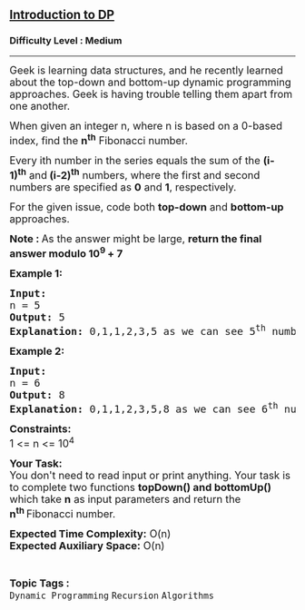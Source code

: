 <h2><a href="https://www.geeksforgeeks.org/problems/introduction-to-dp/1?utm_source=youtube&utm_medium=collab_striver_ytdescription&utm_campaign=introduction-to-dp">Introduction to DP</a></h2><h3>Difficulty Level : Medium</h3><hr><div class="problems_problem_content__Xm_eO"><p><span style="font-size: 18px;">Geek is learning data structures, and he recently learned about the top-down and bottom-up dynamic programming approaches</span><span style="font-size: 18px;">. Geek is having trouble telling them apart from one another.</span></p>
<p><span style="font-size: 18px;">When given an integer n, where n is based on a 0-based index, find the <strong>n<sup>th</sup></strong>&nbsp;Fibonacci number.</span></p>
<p><span style="font-size: 18px;">Every ith number in the series equals the sum of the <strong>(i-1)<sup>th</sup></strong>&nbsp;and<strong> (i-2)<sup>th</sup></strong>&nbsp;numbers, where the first and second numbers are specified as <strong>0</strong> and <strong>1</strong>, respectively.</span></p>
<p><span style="font-size: 18px;">For the given issue, code both <strong>top-down</strong> and <strong>bottom-up</strong> approaches</span><span style="font-size: 18px;">.</span></p>
<p><span style="font-size: 18px;"><strong>Note : </strong>As the answer might be large, <strong>return the final answer modulo 10<sup>9&nbsp;</sup>+ 7</strong></span></p>
<p><span style="font-size: 18px;"><strong>Example 1:</strong></span></p>
<pre><span style="font-size: 18px;"><strong>Input:</strong>
n = 5
<strong>Output: </strong>5
<strong>Explanation:</strong> 0,1,1,2,3,5 as we can see 5<sup>th</sup>&nbsp;number is 5.</span></pre>
<p><span style="font-size: 18px;"><strong>Example 2:</strong></span></p>
<pre><span style="font-size: 18px;"><strong>Input:</strong>
n = 6
<strong>Output: </strong>8
<strong>Explanation:</strong> 0,1,1,2,3,5,8 as we can see 6<sup>th</sup>&nbsp;number is 8.</span></pre>
<p><span style="font-size: 18px;"><strong>Constraints:</strong><br>1 &lt;= n &lt;= 10<sup>4</sup></span></p>
<p><span style="font-size: 18px;"><strong>Your Task:</strong><br>You don't need to read input or print anything. Your task is to complete two&nbsp;functions <strong>topDown() and bottomUp()</strong> which take <strong>n</strong> as input parameters and return the <strong>n<sup>th&nbsp;</sup></strong>Fibonacci number.</span></p>
<p><span style="font-size: 18px;"><strong>Expected Time Complexity:</strong>&nbsp;O(n)<br><strong>Expected Auxiliary Space:</strong>&nbsp;O(n)</span></p></div><br><p><span style=font-size:18px><strong>Topic Tags : </strong><br><code>Dynamic Programming</code>&nbsp;<code>Recursion</code>&nbsp;<code>Algorithms</code>&nbsp;